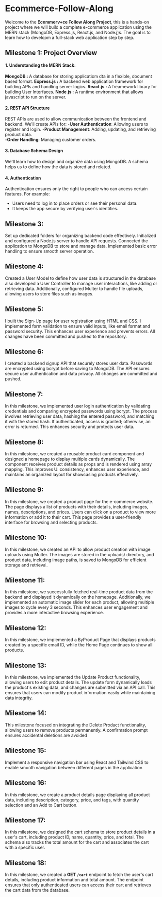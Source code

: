 
# Ecommerce-Follow-Along
Welcome to the **Ecommerv+ce Follow Along Project**, this is a hands-on project where we will build a complete e-commerce application using the MERN stack (MongoDB, Express.js, React.js, and Node.j)s. The goal is to learn how to developm a full-stack web application step by step.

## Milestone 1: Project Overview

#### 1. Understanding the MERN Stack:
**MongoDB :** A database for storing applicatiom dta in a flexible, document based format.
**Express.js :** A backend web application framework for building APIs and handling server logics.
**React.js :** A freamework library for building User Interfaces.
**Node.js :** A runtime environment that allows javascript to run on the server.

#### 2. REST API Structure
REST APIs are used to allow communication between the frontend and backend.
We'll create APIs for:
-**User Authentication**: Allowing users to register and login.
-**Product Management**: Adding, updating, and retrieving product data.  
-**Order Handling**: Managing customer orders.

#### 3. Database Schema Design
We'll learn how to design and organize data using MongoDB. A schema helps us to define how the data is stored and related.

#### 4. Authentication
Authentication ensures only the right to people who can access certain features. For example:
- Users need to log in to place orders or see their personal data.
- It keeps the app secure by verifying user's identities. 

## Milestone 3:

Set up dedicated folders for organizing backend code effectively. Initialized and configured a Node.js server to handle API requests. Connected the application to MongoDB to store and manage data. Implemented basic error handling to ensure smooth server operation.

## Milestone 4:

Created a User Model to define how user data is structured in the database also developed a User Controller to manage user interactions, like adding or retrieving data. Additionally, configured Multer to handle file uploads, allowing users to store files such as images.

## Milestone 5:

I built the Sign-Up page for user registration using HTML and CSS. I implemented form validation to ensure valid inputs, like email format and password security. This enhances user experience and prevents errors. All changes have been committed and pushed to the repository.

## Milestone 6:

I created a backend signup API that securely stores user data. Passwords are encrypted using bcrypt before saving to MongoDB. The API ensures secure user authentication and data privacy. All changes are committed and pushed.

## Milestone 7:

In this milestone, we implemented user login authentication by validating credentials and comparing encrypted passwords using bcrypt. The process involves retrieving user data, hashing the entered password, and matching it with the stored hash. If authenticated, access is granted; otherwise, an error is returned. This enhances security and protects user data. 

## Milestone 8:

In this milestone, we created a reusable product card component and designed a homepage to display multiple cards dynamically. The component receives product details as props and is rendered using array mapping. This improves UI consistency, enhances user experience, and maintains an organized layout for showcasing products effectively.

## Milestone 9:
In this milestone, we created a product page for the e-commerce website. The page displays a list of products with their details, including images, names, descriptions, and prices. Users can click on a product to view more information or add it to their cart. This page provides a user-friendly interface for browsing and selecting products.

## Milestone 10:
In this milestone, we created an API to allow product creation with image uploads using Multer. The images are stored in the uploads/ directory, and product data, including image paths, is saved to MongoDB for efficient storage and retrieval.

## Milestone 11:
In this milestone, we successfully fetched real-time product data from the backend and displayed it dynamically on the homepage. Additionally, we implemented an automatic image slider for each product, allowing multiple images to cycle every 3 seconds. This enhances user engagement and provides a more interactive browsing experience.

## Milestone 12:
In this milestone, we implemented a ByProduct Page that displays products created by a specific email ID, while the Home Page continues to show all products.

## Milestone 13: 
In this milestone, we implemented the Update Product functionality, allowing users to edit product details. The update form dynamically loads the product's existing data, and changes are submitted via an API call. This ensures that users can modify product information easily while maintaining data integrity.

## Milestone 14: 
This milestone focused on integrating the Delete Product functionality, allowing users to remove products permanently. A confirmation prompt ensures accidental deletions are avoided

## Milestone 15: 
Implement a responsive navigation bar using React and Tailwind CSS to enable smooth navigation between different pages in the application.

## Milestone 16: 
In this milestone, we create a product details page displaying all product data, including description, category, price, and tags, with quantity selection and an Add to Cart button. 

## Milestone 17:
In this milestone, we designed the cart schema to store product details in a user's cart, including product ID, name, quantity, price, and total. The schema also tracks the total amount for the cart and associates the cart with a specific user.

## Milestone 18: 
In this milestone, we created a **GET `/cart`** endpoint to fetch the user's cart details, including product information and total amount. The endpoint ensures that only authenticated users can access their cart and retrieves the cart data from the database.